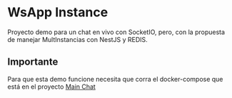 # WsApp Instance

Proyecto demo para un chat en vivo con SocketIO, pero, con la propuesta de manejar MultInstancias con NestJS y REDIS.

## Importante

Para que esta demo funcione necesita que corra el docker-compose que está en el proyecto [Main Chat](https://github.com/CharlyEstudio/redis-multi-ins-sock-main)
